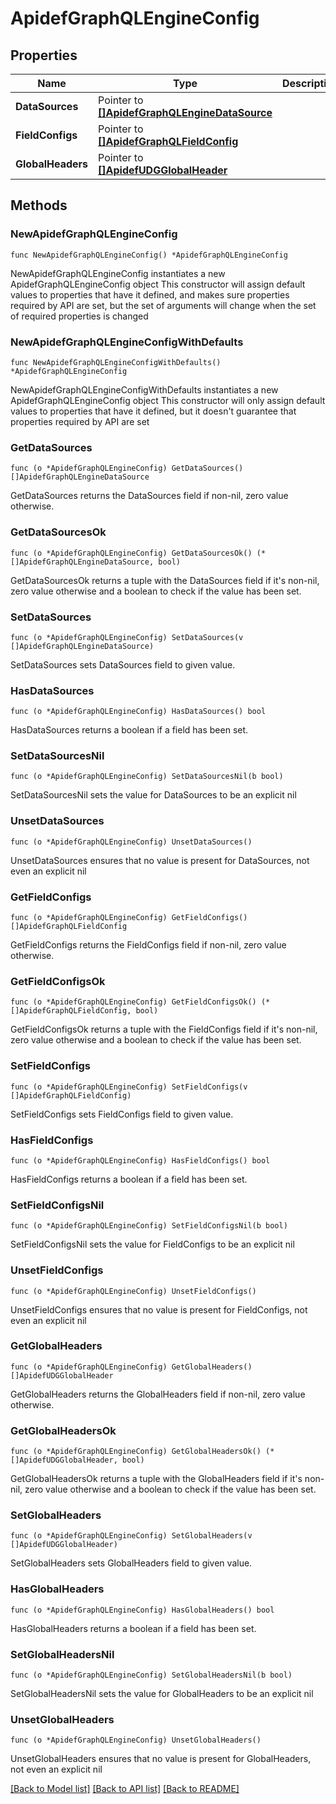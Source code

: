 # ApidefGraphQLEngineConfig

## Properties

Name | Type | Description | Notes
------------ | ------------- | ------------- | -------------
**DataSources** | Pointer to [**[]ApidefGraphQLEngineDataSource**](ApidefGraphQLEngineDataSource.md) |  | [optional] 
**FieldConfigs** | Pointer to [**[]ApidefGraphQLFieldConfig**](ApidefGraphQLFieldConfig.md) |  | [optional] 
**GlobalHeaders** | Pointer to [**[]ApidefUDGGlobalHeader**](ApidefUDGGlobalHeader.md) |  | [optional] 

## Methods

### NewApidefGraphQLEngineConfig

`func NewApidefGraphQLEngineConfig() *ApidefGraphQLEngineConfig`

NewApidefGraphQLEngineConfig instantiates a new ApidefGraphQLEngineConfig object
This constructor will assign default values to properties that have it defined,
and makes sure properties required by API are set, but the set of arguments
will change when the set of required properties is changed

### NewApidefGraphQLEngineConfigWithDefaults

`func NewApidefGraphQLEngineConfigWithDefaults() *ApidefGraphQLEngineConfig`

NewApidefGraphQLEngineConfigWithDefaults instantiates a new ApidefGraphQLEngineConfig object
This constructor will only assign default values to properties that have it defined,
but it doesn't guarantee that properties required by API are set

### GetDataSources

`func (o *ApidefGraphQLEngineConfig) GetDataSources() []ApidefGraphQLEngineDataSource`

GetDataSources returns the DataSources field if non-nil, zero value otherwise.

### GetDataSourcesOk

`func (o *ApidefGraphQLEngineConfig) GetDataSourcesOk() (*[]ApidefGraphQLEngineDataSource, bool)`

GetDataSourcesOk returns a tuple with the DataSources field if it's non-nil, zero value otherwise
and a boolean to check if the value has been set.

### SetDataSources

`func (o *ApidefGraphQLEngineConfig) SetDataSources(v []ApidefGraphQLEngineDataSource)`

SetDataSources sets DataSources field to given value.

### HasDataSources

`func (o *ApidefGraphQLEngineConfig) HasDataSources() bool`

HasDataSources returns a boolean if a field has been set.

### SetDataSourcesNil

`func (o *ApidefGraphQLEngineConfig) SetDataSourcesNil(b bool)`

 SetDataSourcesNil sets the value for DataSources to be an explicit nil

### UnsetDataSources
`func (o *ApidefGraphQLEngineConfig) UnsetDataSources()`

UnsetDataSources ensures that no value is present for DataSources, not even an explicit nil
### GetFieldConfigs

`func (o *ApidefGraphQLEngineConfig) GetFieldConfigs() []ApidefGraphQLFieldConfig`

GetFieldConfigs returns the FieldConfigs field if non-nil, zero value otherwise.

### GetFieldConfigsOk

`func (o *ApidefGraphQLEngineConfig) GetFieldConfigsOk() (*[]ApidefGraphQLFieldConfig, bool)`

GetFieldConfigsOk returns a tuple with the FieldConfigs field if it's non-nil, zero value otherwise
and a boolean to check if the value has been set.

### SetFieldConfigs

`func (o *ApidefGraphQLEngineConfig) SetFieldConfigs(v []ApidefGraphQLFieldConfig)`

SetFieldConfigs sets FieldConfigs field to given value.

### HasFieldConfigs

`func (o *ApidefGraphQLEngineConfig) HasFieldConfigs() bool`

HasFieldConfigs returns a boolean if a field has been set.

### SetFieldConfigsNil

`func (o *ApidefGraphQLEngineConfig) SetFieldConfigsNil(b bool)`

 SetFieldConfigsNil sets the value for FieldConfigs to be an explicit nil

### UnsetFieldConfigs
`func (o *ApidefGraphQLEngineConfig) UnsetFieldConfigs()`

UnsetFieldConfigs ensures that no value is present for FieldConfigs, not even an explicit nil
### GetGlobalHeaders

`func (o *ApidefGraphQLEngineConfig) GetGlobalHeaders() []ApidefUDGGlobalHeader`

GetGlobalHeaders returns the GlobalHeaders field if non-nil, zero value otherwise.

### GetGlobalHeadersOk

`func (o *ApidefGraphQLEngineConfig) GetGlobalHeadersOk() (*[]ApidefUDGGlobalHeader, bool)`

GetGlobalHeadersOk returns a tuple with the GlobalHeaders field if it's non-nil, zero value otherwise
and a boolean to check if the value has been set.

### SetGlobalHeaders

`func (o *ApidefGraphQLEngineConfig) SetGlobalHeaders(v []ApidefUDGGlobalHeader)`

SetGlobalHeaders sets GlobalHeaders field to given value.

### HasGlobalHeaders

`func (o *ApidefGraphQLEngineConfig) HasGlobalHeaders() bool`

HasGlobalHeaders returns a boolean if a field has been set.

### SetGlobalHeadersNil

`func (o *ApidefGraphQLEngineConfig) SetGlobalHeadersNil(b bool)`

 SetGlobalHeadersNil sets the value for GlobalHeaders to be an explicit nil

### UnsetGlobalHeaders
`func (o *ApidefGraphQLEngineConfig) UnsetGlobalHeaders()`

UnsetGlobalHeaders ensures that no value is present for GlobalHeaders, not even an explicit nil

[[Back to Model list]](../README.md#documentation-for-models) [[Back to API list]](../README.md#documentation-for-api-endpoints) [[Back to README]](../README.md)


